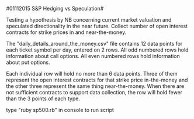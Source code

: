 #01112015 S&P Hedging vs Speculation#

Testing a hypothesis by NB concerning current market valuation and speculated
directionality in the near future. Collect number of open interest contracts
for strike prices in and near-the-money.

The "daily_details_around_the_money.csv" file contains 12 data points for each
ticket symbol per day, entered on 2 rows. All odd numbered rows hold information
about call options. All even numbered rows hold information about put options.

Each individual row will hold no more than 6 data points. Three of them represent
the open interest contracts for that strike price in-the-money and the other three
represent the same thing near-the-money. When there are not sufficient contracts
to support data collection, the row will hold fewer than the 3 points of each type.

type "ruby sp500.rb" in console to run script